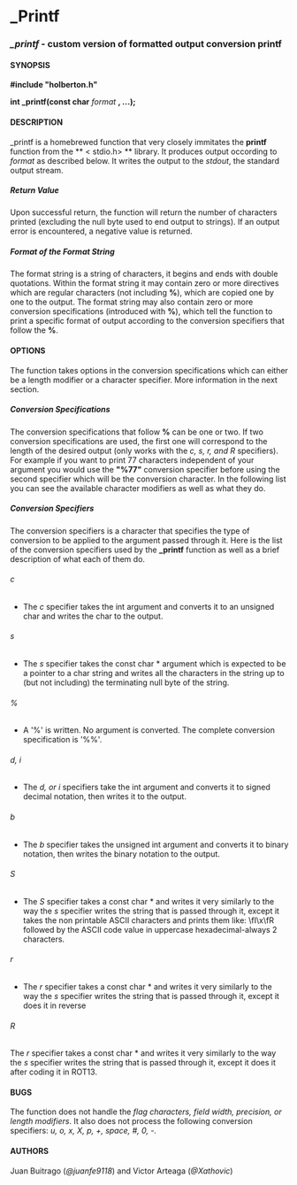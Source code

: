 # _Printf

### *_printf* - custom version of formatted output conversion printf

#### SYNOPSIS
__#include "holberton.h"__

**int _printf(const char** *format* **, ...);**

#### DESCRIPTION
_printf is a homebrewed function that very closely immitates the **printf** function from the ** < stdio.h> ** library. It produces output occording to *format* as described below. It writes the output to the *stdout*, the standard output stream.

##### Return Value
Upon successful return, the function will return the number of characters printed (excluding the null byte used to end output to strings). If an output error is encountered, a negative value is returned.

##### Format of the _Format_ String
The format string is a string of characters, it begins and ends with double quotations. Within the format string it may contain zero or more directives which are regular characters (not including **%**), which are copied one by one to the output. The format string may also contain zero or more conversion specifications (introduced with **%**), which tell the function to print a specific format of output according to the conversion specifiers that follow the **%**.

#### OPTIONS
The function takes options in the conversion specifications which can either be a length modifier or a character specifier. More information in the next section.

##### Conversion Specifications
The conversion specifications that follow **%** can be one or two. If two conversion specifications are used, the first one will correspond to the length of the desired output (only works with the _c, s, r, and R_ specifiers). For example if you want to print 77 characters independent of your argument you would use the **"%77"** conversion specifier before using the second specifier which will be the conversion character. In the following list you can see the available character modifiers as well as what they do.

##### Conversion Specifiers
The conversion specifiers is a character that specifies the type of conversion to be applied to the argument passed through it. Here is the list of the conversion specifiers used by the **_printf** function as well as a brief description of what each of them do.

###### c
- The _c_ specifier takes the int argument and converts it to an unsigned char and writes the char to the output.

###### s
- The _s_ specifier takes the const char * argument which is expected to be a pointer to a char string and writes all the characters in the string up to (but not including) the terminating null byte of the string.

###### %

- A '%' is written. No argument is converted. The complete conversion specification is '%%'.

###### d, i

- The *d, or i* specifiers take the int argument and converts it to signed decimal notation, then writes it to the output.

###### b

- The *b* specifier takes the unsigned int argument and converts it to binary notation, then writes the binary notation to the output.

###### S

- The *S* specifier takes a const char * and writes it very similarly to the way the _s_ specifier writes the string that is passed through it, except it takes the non printable ASCII characters and prints them like: \fI\\x\fR followed by the ASCII code value in uppercase hexadecimal-always 2 characters.

###### r

- The *r* specifier takes a const char * and writes it very similarly to the way the _s_ specifier writes the string that is passed through it, except it does it in reverse

###### R

The *r* specifier takes a const char * and writes it very similarly to the way the _s_ specifier writes the string that is passed through it, except it does it after coding it in ROT13.
#### BUGS
The function does not handle the *flag characters, field width, precision, or length modifiers*. It also does not process the following conversion specifiers: *u, o, x, X, p, +, space, #, 0, -.*
#### AUTHORS
Juan Buitrago (_@juanfe9118_) and Victor Arteaga (_@Xathovic_)
